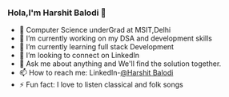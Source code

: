 ### Hola,I'm Harshit Balodi 👋

- 📕 Computer Science underGrad at MSIT,Delhi
- 🔭 I’m currently working on my DSA and development skills
- 🌱 I’m currently learning full stack Development 
- 👯 I’m looking to connect on LinkedIn 
- 💬 Ask me about anything and We'll find the solution together.
- 📫 How to reach me: LinkedIn-[@Harshit Balodi](https://www.linkedin.com/in/harshit-balodi/)
- ⚡ Fun fact: I love to listen classical and folk songs 

